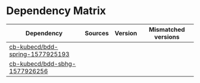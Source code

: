 # Dependency Matrix

Dependency | Sources | Version | Mismatched versions
---------- | ------- | ------- | -------------------
[cb-kubecd/bdd-spring-1577925193](https://github.com/cb-kubecd/bdd-spring-1577925193.git) |  | []() | 
[cb-kubecd/bdd-sbhg-1577926256](https://github.com/cb-kubecd/bdd-sbhg-1577926256.git) |  | []() | 
